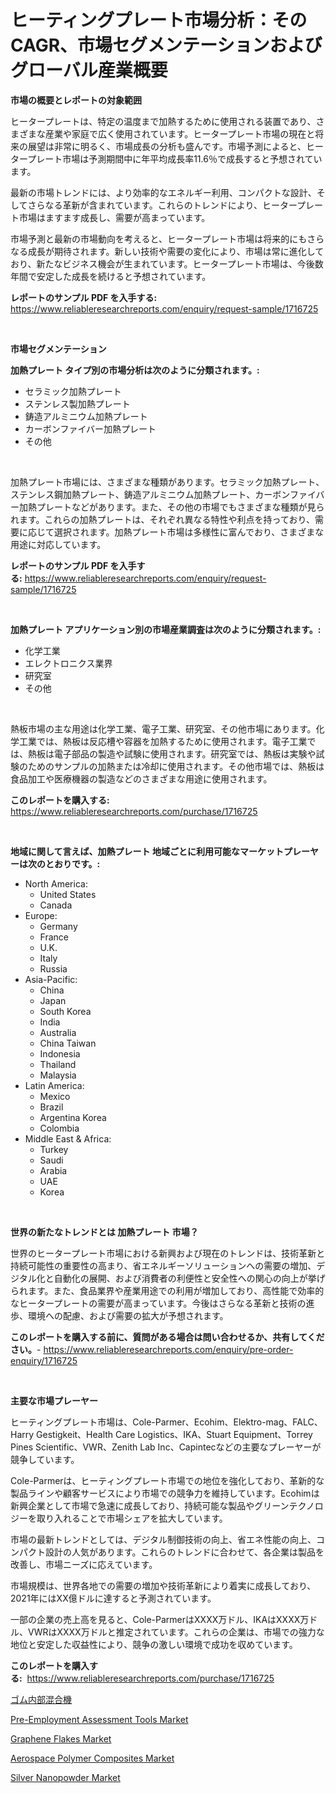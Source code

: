 <p><h1>ヒーティングプレート市場分析：そのCAGR、市場セグメンテーションおよびグローバル産業概要</h1></p><p><strong>市場の概要とレポートの対象範囲</strong></p>
<p><p>ヒータープレートは、特定の温度まで加熱するために使用される装置であり、さまざまな産業や家庭で広く使用されています。ヒータープレート市場の現在と将来の展望は非常に明るく、市場成長の分析も盛んです。市場予測によると、ヒータープレート市場は予測期間中に年平均成長率11.6％で成長すると予想されています。</p><p>最新の市場トレンドには、より効率的なエネルギー利用、コンパクトな設計、そしてさらなる革新が含まれています。これらのトレンドにより、ヒータープレート市場はますます成長し、需要が高まっています。</p><p>市場予測と最新の市場動向を考えると、ヒータープレート市場は将来的にもさらなる成長が期待されます。新しい技術や需要の変化により、市場は常に進化しており、新たなビジネス機会が生まれています。ヒータープレート市場は、今後数年間で安定した成長を続けると予想されています。</p></p>
<p><strong>レポートのサンプル PDF を入手する:</strong> <a href="https://www.reliableresearchreports.com/enquiry/request-sample/1716725">https://www.reliableresearchreports.com/enquiry/request-sample/1716725</a></p>
<p>&nbsp;</p>
<p><strong>市場セグメンテーション</strong></p>
<p><strong>加熱プレート タイプ別の市場分析は次のように分類されます。:</strong></p>
<p><ul><li>セラミック加熱プレート</li><li>ステンレス製加熱プレート</li><li>鋳造アルミニウム加熱プレート</li><li>カーボンファイバー加熱プレート</li><li>その他</li></ul></p>
<p>&nbsp;</p>
<p><p>加熱プレート市場には、さまざまな種類があります。セラミック加熱プレート、ステンレス鋼加熱プレート、鋳造アルミニウム加熱プレート、カーボンファイバー加熱プレートなどがあります。また、その他の市場でもさまざまな種類が見られます。これらの加熱プレートは、それぞれ異なる特性や利点を持っており、需要に応じて選択されます。加熱プレート市場は多様性に富んでおり、さまざまな用途に対応しています。</p></p>
<p><strong>レポートのサンプル PDF を入手する:</strong>&nbsp;<a href="https://www.reliableresearchreports.com/enquiry/request-sample/1716725">https://www.reliableresearchreports.com/enquiry/request-sample/1716725</a></p>
<p>&nbsp;</p>
<p><strong> 加熱プレート アプリケーション別の市場産業調査は次のように分類されます。:</strong></p>
<p><ul><li>化学工業</li><li>エレクトロニクス業界</li><li>研究室</li><li>その他</li></ul></p>
<p>&nbsp;</p>
<p><p>熱板市場の主な用途は化学工業、電子工業、研究室、その他市場にあります。化学工業では、熱板は反応槽や容器を加熱するために使用されます。電子工業では、熱板は電子部品の製造や試験に使用されます。研究室では、熱板は実験や試験のためのサンプルの加熱または冷却に使用されます。その他市場では、熱板は食品加工や医療機器の製造などのさまざまな用途に使用されます。</p></p>
<p><strong>このレポートを購入する:</strong>&nbsp; <a href="https://www.reliableresearchreports.com/purchase/1716725">https://www.reliableresearchreports.com/purchase/1716725</a></p>
<p>&nbsp;</p>
<p><strong>地域に関して言えば、加熱プレート 地域ごとに利用可能なマーケットプレーヤーは次のとおりです。:</strong></p>
<p><ul>
    <li>
        North America:
        <ul>
            <li>United States</li>
            <li>Canada</li>
        </ul>
    </li>
    <li>
        Europe:
        <ul>
            <li>Germany</li>
            <li>France</li>
            <li>U.K.</li>
            <li>Italy</li>
            <li>Russia</li>
        </ul>
    </li>
    <li>
        Asia-Pacific:
        <ul>
            <li>China</li>
            <li>Japan</li>
            <li>South Korea</li>
            <li>India</li>
            <li>Australia</li>
            <li>China Taiwan</li>
            <li>Indonesia</li>
            <li>Thailand</li>
            <li>Malaysia</li>
        </ul>
    </li>
    <li>
        Latin America:
        <ul>
            <li>Mexico</li>
            <li>Brazil</li>
            <li>Argentina Korea</li>
            <li>Colombia</li>
        </ul>
    </li>
    <li>
        Middle East & Africa:
        <ul>
            <li>Turkey</li>
            <li>Saudi</li>
            <li>Arabia</li>
            <li>UAE</li>
            <li>Korea</li>
        </ul>
    </li>
    </ul></p>
<p>&nbsp;</p>
<p><strong>世界の新たなトレンドとは 加熱プレート 市場？</strong></p>
<p><p>世界のヒータープレート市場における新興および現在のトレンドは、技術革新と持続可能性の重要性の高まり、省エネルギーソリューションへの需要の増加、デジタル化と自動化の展開、および消費者の利便性と安全性への関心の向上が挙げられます。また、食品業界や産業用途での利用が増加しており、高性能で効率的なヒータープレートの需要が高まっています。今後はさらなる革新と技術の進歩、環境への配慮、および需要の拡大が予想されます。</p></p>
<p><strong>このレポートを購入する前に、質問がある場合は問い合わせるか、共有してください。</strong>- <a href="https://www.reliableresearchreports.com/enquiry/pre-order-enquiry/1716725">https://www.reliableresearchreports.com/enquiry/pre-order-enquiry/1716725</a></p>
<p>&nbsp;</p>
<p><strong>主要な市場プレーヤー</strong></p>
<p><p>ヒーティングプレート市場は、Cole-Parmer、Ecohim、Elektro-mag、FALC、Harry Gestigkeit、Health Care Logistics、IKA、Stuart Equipment、Torrey Pines Scientific、VWR、Zenith Lab Inc、Capintecなどの主要なプレーヤーが競争しています。</p><p>Cole-Parmerは、ヒーティングプレート市場での地位を強化しており、革新的な製品ラインや顧客サービスにより市場での競争力を維持しています。Ecohimは新興企業として市場で急速に成長しており、持続可能な製品やグリーンテクノロジーを取り入れることで市場シェアを拡大しています。</p><p>市場の最新トレンドとしては、デジタル制御技術の向上、省エネ性能の向上、コンパクト設計の人気があります。これらのトレンドに合わせて、各企業は製品を改善し、市場ニーズに応えています。</p><p>市場規模は、世界各地での需要の増加や技術革新により着実に成長しており、2021年にはXX億ドルに達すると予測されています。</p><p>一部の企業の売上高を見ると、Cole-ParmerはXXXX万ドル、IKAはXXXX万ドル、VWRはXXXX万ドルと推定されています。これらの企業は、市場での強力な地位と安定した収益性により、競争の激しい環境で成功を収めています。</p></p>
<p><strong>このレポートを購入する:</strong>&nbsp;&nbsp;<a href="https://www.reliableresearchreports.com/purchase/1716725">https://www.reliableresearchreports.com/purchase/1716725</a></p>
<p><p><a href="https://medium.com/@gregoriookeefe2023/%E3%82%B4%E3%83%A0%E3%81%AE%E5%86%85%E9%83%A8%E6%B7%B7%E7%B7%B4%E6%A9%9F%E5%B8%82%E5%A0%B4%E5%B1%95%E6%9C%9B-%E6%A5%AD%E7%95%8C%E6%A6%82%E6%B3%81%E3%81%A8%E4%BA%88%E6%B8%AC-2024%E5%B9%B4%E3%81%8B%E3%82%892031%E5%B9%B4-cacb9054e5a2">ゴム内部混合機</a></p><p><a href="https://shimmer-gardenia-37a.notion.site/Pre-Employment-Assessment-Tools-Market-Research-Report-Provides-Critical-Insights-that-can-help-Shap-27ef078ee3c5461a9457828ece632ff9">Pre-Employment Assessment Tools Market</a></p><p><a href="https://github.com/arionmp/Market-Research-Report-List-2/blob/main/graphene-flakes-market.md">Graphene Flakes Market</a></p><p><a href="https://view.publitas.com/reportprime-1/aerospace-polymer-composites-market-size-share-trends-analysis-report-by-material-by-type-by-end-user-by-region-and-segment-forecasts-2023-2030/">Aerospace Polymer Composites Market</a></p><p><a href="https://github.com/markusgodoy/Market-Research-Report-List-2/blob/main/silver-nanopowder-market.md">Silver Nanopowder Market</a></p></p>